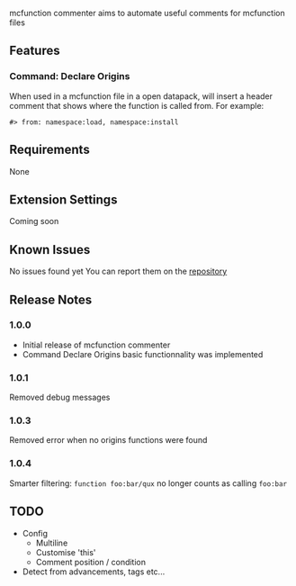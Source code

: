 mcfunction commenter aims to automate useful comments for mcfunction files 

## Features

### Command: Declare Origins
When used in a mcfunction file in a open datapack, will insert a header comment that shows where the function is called from.
For example:
```mcfunction
#> from: namespace:load, namespace:install
```
## Requirements
None

## Extension Settings
Coming soon

## Known Issues
No issues found yet
You can report them on the [repository](https://github.com/Darukshock/mcfunction-commenter/issues)
## Release Notes

### 1.0.0

- Initial release of mcfunction commenter
- Command Declare Origins basic functionnality was implemented

### 1.0.1
Removed debug messages

### 1.0.3
Removed error when no origins functions were found

### 1.0.4
Smarter filtering:
```function foo:bar/qux```
no longer counts as calling `foo:bar`

## TODO
- Config
  - Multiline
  - Customise 'this'
  - Comment position / condition
- Detect from advancements, tags etc...